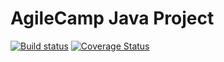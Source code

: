 # AgileCamp Java Project


[![Build status](https://api.travis-ci.org/scrumtrek/agilecamp-java.svg)](https://travis-ci.org/scrumtrek/agilecamp-java)
[![Coverage Status](https://coveralls.io/repos/github/scrumtrek/agilecamp-java/badge.svg?branch=master)](https://coveralls.io/github/scrumtrek/agilecamp-java?branch=master)
